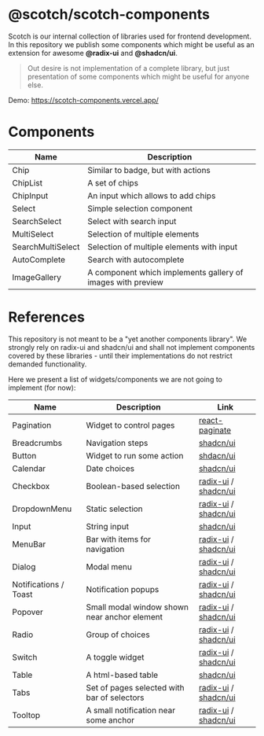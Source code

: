 # @scotch/scotch-components
Scotch is our internal collection of libraries used for frontend development. 
In this repository we publish some components which might be useful as an extension
for awesome **@radix-ui** and **@shadcn/ui**.

> Out desire is not implementation of a complete library, but just presentation of some components which might 
> be useful for anyone else.

Demo: https://scotch-components.vercel.app/

# Components
| Name      | Description                        |
|-----------|------------------------------------|
| Chip      | Similar to badge, but with actions |
| ChipList  | A set of chips                     |
| ChipInput | An input which allows to add chips |
| Select | Simple selection component |
| SearchSelect | Select with search input |
| MultiSelect | Selection of multiple elements |
| SearchMultiSelect | Selection of multiple elements with input|
| AutoComplete | Search with autocomplete |
| ImageGallery | A component which implements gallery of images with preview |

# References
This repository is not meant to be a "yet another components library".
We strongly rely on radix-ui and shadcn/ui and shall not implement components
covered by these libraries - until their implementations do not restrict demanded functionality.

Here we present a list of widgets/components we are not going to implement (for now):

| Name                  | Description                                  | Link                                                                                                                                             |
|-----------------------|----------------------------------------------|--------------------------------------------------------------------------------------------------------------------------------------------------|
| Pagination            | Widget to control pages                      | [react-paginate](https://github.com/AdeleD/react-paginate)                                                                                       |
| Breadcrumbs           | Navigation steps                             | [shadcn/ui](https://ui.shadcn.com/docs/components/breadcrumb)                                                                                    |
| Button                | Widget to run some action                    | [shdacn/ui](https://ui.shadcn.com/docs/components/button)                                                                                        |
| Calendar              | Date choices                                 | [shadcn/ui](https://ui.shadcn.com/docs/components/calendar)                                                                                      |
| Checkbox              | Boolean-based selection                      | [radix-ui](https://www.radix-ui.com/primitives/docs/components/checkbox) / [shadcn/ui](https://ui.shadcn.com/docs/components/checkbox)           |
| DropdownMenu          | Static selection                             | [radix-ui](https://www.radix-ui.com/primitives/docs/components/dropdown-menu) / [shadcn/ui](https://ui.shadcn.com/docs/components/dropdown-menu) | 
| Input                 | String input                                 | [shadcn/ui](https://ui.shadcn.com/docs/components/input)                                                                                         |
| MenuBar               | Bar with items for navigation                | [radix-ui](https://www.radix-ui.com/primitives/docs/components/menubar) / [shadcn/ui](https://ui.shadcn.com/docs/components/menubar)             |
| Dialog                | Modal menu                                   | [radix-ui](https://www.radix-ui.com/primitives/docs/components/dialog) / [shadcn/ui](https://ui.shadcn.com/docs/components/dialog)               |                                                                          |
| Notifications / Toast | Notification popups                          | [radix-ui](https://www.radix-ui.com/primitives/docs/components/toast) / [shadcn/ui](https://ui.shadcn.com/docs/components/toast)                 |
| Popover               | Small modal window shown near anchor element | [radix-ui](https://www.radix-ui.com/primitives/docs/components/popover) / [shadcn/ui](https://ui.shadcn.com/docs/components/popover)             |
| Radio                 | Group of choices                             | [radix-ui](https://www.radix-ui.com/primitives/docs/components/radio-group) / [shadcn/ui](https://ui.shadcn.com/docs/components/radio-group)     | 
| Switch                | A toggle widget                              | [radix-ui](https://www.radix-ui.com/primitives/docs/components/switch) / [shadcn/ui](https://ui.shadcn.com/docs/components/switch)               |
| Table                 | A html-based table                           | [shadcn/ui](https://ui.shadcn.com/docs/components/table)                                                                                         | 
| Tabs                  | Set of pages selected with bar of selectors  | [radix-ui](https://www.radix-ui.com/primitives/docs/components/tabs) / [shadcn/ui](https://ui.shadcn.com/docs/components/tabs)                   | 
| Tooltop               | A small notification near some anchor        | [radix-ui](https://www.radix-ui.com/primitives/docs/components/tooltip) / [shadcn/ui](https://ui.shadcn.com/docs/components/tooltip)             |

